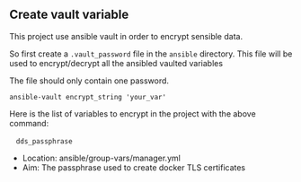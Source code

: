 ## Create vault variable

This project use ansible vault in order to encrypt sensible data.

So first create a `.vault_password` file in the `ansible` directory. This file will be used to encrypt/decrypt all the ansibled vaulted variables

The file should only contain one password.
   
    ansible-vault encrypt_string 'your_var'
    
Here is the list of variables to encrypt in the project with the above command:

    `dds_passphrase`


- Location: ansible/group-vars/manager.yml
- Aim: The passphrase used to create docker TLS certificates
